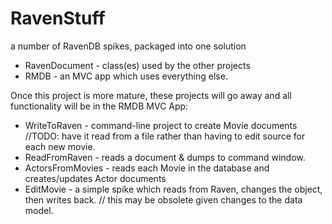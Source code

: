 RavenStuff
==========

a number of RavenDB spikes, packaged into one solution

* RavenDocument - class(es) used by the other projects
* RMDB - an MVC app which uses everything else. 

Once this project is more mature, these projects will go away and all functionality will be in the RMDB MVC App: 
* WriteToRaven - command-line project to create Movie documents //TODO: have it read from a file rather than having to edit source for each new movie.
* ReadFromRaven - reads a document & dumps to command window. 
* ActorsFromMovies - reads each Movie in the database and creates/updates Actor documents 
* EditMovie - a simple spike which reads from Raven, changes the object, then writes back. // this may be obsolete given changes to the data model.




